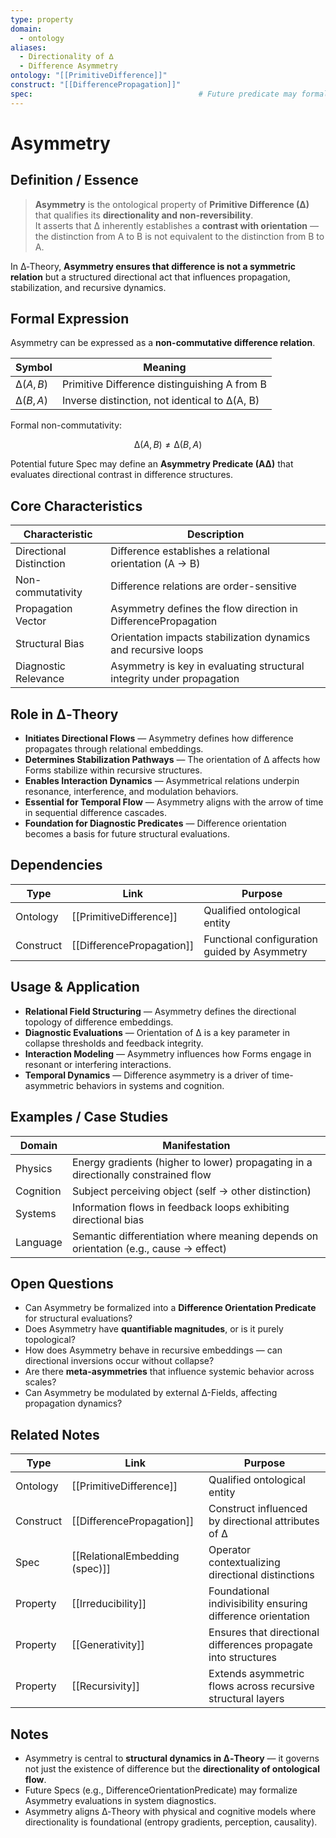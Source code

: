 ```yaml
---
type: property
domain:
  - ontology
aliases:
  - Directionality of ∆
  - Difference Asymmetry
ontology: "[[PrimitiveDifference]]"
construct: "[[DifferencePropagation]]"
spec:                                     # Future predicate may formalize Asymmetry evaluation
---
```


# Asymmetry

## Definition / Essence

> **Asymmetry** is the ontological property of **Primitive Difference (∆)** that qualifies its **directionality and non-reversibility**.  
It asserts that ∆ inherently establishes a **contrast with orientation** — the distinction from A to B is not equivalent to the distinction from B to A.

In ∆‑Theory, **Asymmetry ensures that difference is not a symmetric relation** but a structured directional act that influences propagation, stabilization, and recursive dynamics.

## Formal Expression

Asymmetry can be expressed as a **non-commutative difference relation**.

|Symbol|Meaning|
|---|---|
|$∆(A, B)$|Primitive Difference distinguishing A from B|
|$∆(B, A)$|Inverse distinction, not identical to ∆(A, B)|

Formal non-commutativity:

$$
∆(A, B) ≠ ∆(B, A)
$$

Potential future Spec may define an **Asymmetry Predicate (A∆)** that evaluates directional contrast in difference structures.

## Core Characteristics

|Characteristic|Description|
|---|---|
|Directional Distinction|Difference establishes a relational orientation (A → B)|
|Non-commutativity|Difference relations are order-sensitive|
|Propagation Vector|Asymmetry defines the flow direction in DifferencePropagation|
|Structural Bias|Orientation impacts stabilization dynamics and recursive loops|
|Diagnostic Relevance|Asymmetry is key in evaluating structural integrity under propagation|

## Role in ∆‑Theory

- **Initiates Directional Flows** — Asymmetry defines how difference propagates through relational embeddings.
- **Determines Stabilization Pathways** — The orientation of ∆ affects how Forms stabilize within recursive structures.
- **Enables Interaction Dynamics** — Asymmetrical relations underpin resonance, interference, and modulation behaviors.
- **Essential for Temporal Flow** — Asymmetry aligns with the arrow of time in sequential difference cascades.
- **Foundation for Diagnostic Predicates** — Difference orientation becomes a basis for future structural evaluations.

## Dependencies

|Type|Link|Purpose|
|---|---|---|
|Ontology|[[PrimitiveDifference]]|Qualified ontological entity|
|Construct|[[DifferencePropagation]]|Functional configuration guided by Asymmetry|

## Usage & Application

- **Relational Field Structuring** — Asymmetry defines the directional topology of difference embeddings.
- **Diagnostic Evaluations** — Orientation of ∆ is a key parameter in collapse thresholds and feedback integrity.
- **Interaction Modeling** — Asymmetry influences how Forms engage in resonant or interfering interactions.
- **Temporal Dynamics** — Difference asymmetry is a driver of time-asymmetric behaviors in systems and cognition.

## Examples / Case Studies

|Domain|Manifestation|
|---|---|
|Physics|Energy gradients (higher to lower) propagating in a directionally constrained flow|
|Cognition|Subject perceiving object (self → other distinction)|
|Systems|Information flows in feedback loops exhibiting directional bias|
|Language|Semantic differentiation where meaning depends on orientation (e.g., cause → effect)|

## Open Questions

- Can Asymmetry be formalized into a **Difference Orientation Predicate** for structural evaluations?
- Does Asymmetry have **quantifiable magnitudes**, or is it purely topological?
- How does Asymmetry behave in recursive embeddings — can directional inversions occur without collapse?
- Are there **meta-asymmetries** that influence systemic behavior across scales?
- Can Asymmetry be modulated by external ∆-Fields, affecting propagation dynamics?

## Related Notes

|Type|Link|Purpose|
|---|---|---|
|Ontology|[[PrimitiveDifference]]|Qualified ontological entity|
|Construct|[[DifferencePropagation]]|Construct influenced by directional attributes of ∆|
|Spec|[[RelationalEmbedding (spec)]]|Operator contextualizing directional distinctions|
|Property|[[Irreducibility]]|Foundational indivisibility ensuring difference orientation|
|Property|[[Generativity]]|Ensures that directional differences propagate into structures|
|Property|[[Recursivity]]|Extends asymmetric flows across recursive structural layers|

## Notes

- Asymmetry is central to **structural dynamics in ∆‑Theory** — it governs not just the existence of difference but the **directionality of ontological flow**.
- Future Specs (e.g., DifferenceOrientationPredicate) may formalize Asymmetry evaluations in system diagnostics.
- Asymmetry aligns ∆‑Theory with physical and cognitive models where directionality is foundational (entropy gradients, perception, causality).
